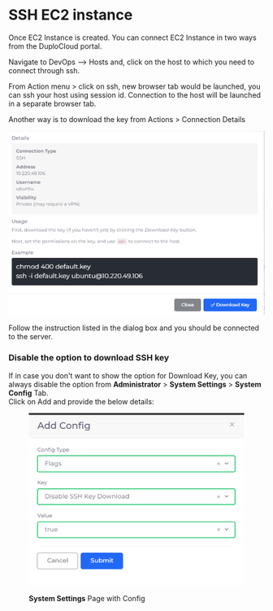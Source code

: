 # SSH EC2 instance

Once EC2 Instance is created. You can connect EC2 Instance in two ways from the DuploCloud portal.

Navigate to DevOps --> Hosts and, click on the host to which you need to connect through ssh.

From Action menu > click on ssh, new browser tab would be launched, you can ssh your host using session id. Connection to the host will be launched in a separate browser tab.

Another way is to download the  key from Actions > Connection Details

![](<../../../.gitbook/assets/image (1) (1).png>)

Follow the instruction listed in the dialog box and you should be connected to the server.

### Disable the option to download SSH key

If in case you don't want to show the option for Download Key, you can always disable the option from **Administrator** > **System Settings** > **System Config** Tab.\
Click on Add and provide the below details:

<figure><img src="../../../.gitbook/assets/image (2) (6).png" alt=""><figcaption><p><strong>System Settings</strong> Page with Config</p></figcaption></figure>
